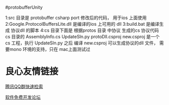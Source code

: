 #protobufferUnity

1:src 目录是 protobuffer csharp port 修改后的代码， 用于ios 上面使用
2:Google.ProtocolBuffersLite.dll 是编译的ios 上可用的 dll
3:build.bat  是编译生成 协议dll 的脚本
4:cs 目录下面是 根据protos 目录 中协议 生成的cs 协议代码
    cs 目录的 AssemblyInfo.cs
    UpdateSln.py
    protoDll.csproj
    new.csproj
    是一个 cs 工程，执行 UpdateSln.py 之后 编译 new.csproj 可以生成协议的dll 文件， 需要mono 环境的支持，只在 mac上面测试过



 # 良心友情链接

[腾讯QQ群快速检索](http://u.720life.cn/s/8cf73f7c)

[软件免费开发论坛](http://u.720life.cn/s/bbb01dc0)